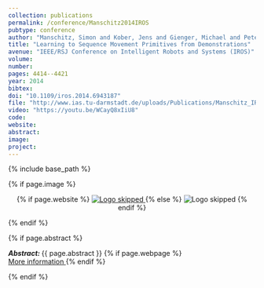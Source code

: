 ```yaml
---
collection: publications
permalink: /conference/Manschitz2014IROS
pubtype: conference
author: "Manschitz, Simon and Kober, Jens and Gienger, Michael and Peters, Jan"
title: "Learning to Sequence Movement Primitives from Demonstrations"
avenue: "IEEE/RSJ Conference on Intelligent Robots and Systems (IROS)"
volume: 
number: 
pages: 4414--4421
year: 2014
bibtex: 
doi: "10.1109/iros.2014.6943187"
file: "http://www.ias.tu-darmstadt.de/uploads/Publications/Manschitz_IROS_2014.pdf"
video: "https://youtu.be/WCayQ8xIiU8"
code: 
website: 
abstract: 
image: 
project: 
---
```

{% include base_path %}

{% if page.image %}
<p align="center">
{% if page.website %}
<a href="{{ page.website }}"> <img src="{{  page.image }}" alt="Logo skipped" style="max-height:200px"/> </a>
{% else %}
<img src="{{  page.image }}" alt="Logo skipped" />
{% endif %}
</p>
{% endif %}

{% if page.abstract %}
<p> <strong> <em> Abstract: </em> </strong> {{ page.abstract }}
    {% if page.webpage %}
        <a href="{{ page.website}}"> <br> More information </a>
    {% endif %}
</p>
{% endif %}
